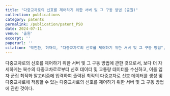 ```yaml
---
title: "다중교차로의 신호를 제어하기 위한 서버 및 그 구동 방법 (출원)"
collection: publications
category: patents
permalink: /publication/patent_PSO
date: 2024-07-11
venue: '출원'
excerpt: ''
paperurl: ''
citation: '박진환, 허재석, "다중교차로의 신호를 제어하기 위한 서버 및 그 구동 방법", 10-2024-0091877, 2024.07.11 출원'
---
```


다중교차로의 신호를 제어하기 위한 서버 및 그 구동 방법에 관한 것으로서, 보다 더 자세하게는 복수의 다중교차로로부터 신호 데이터 및 교통량 데이터를 수신하고, 이를 입자 군집 최적화 알고리즘에 입력하여 출력된 최적의 다중교차로 신호 데이터를 생성 및 다중교차로에 적용할 수 있는 다중교차로의 신호를 제어하기 위한 서버 및 그 구동 방법에 관한 것이다.
